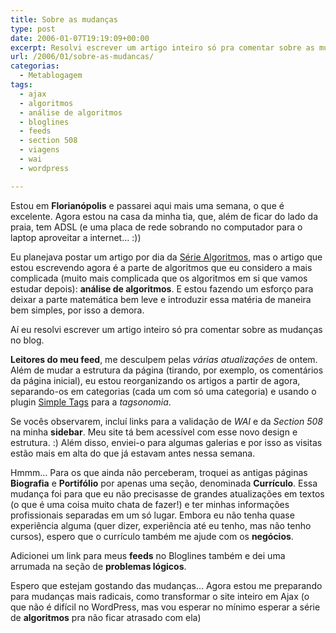 ```yaml
---
title: Sobre as mudanças
type: post
date: 2006-01-07T19:19:09+00:00
excerpt: Resolvi escrever um artigo inteiro só pra comentar sobre as mudanças no blog que já fiz e as que ainda estou fazendo.
url: /2006/01/sobre-as-mudancas/
categorias:
  - Metablogagem
tags:
  - ajax
  - algoritmos
  - análise de algoritmos
  - bloglines
  - feeds
  - section 508
  - viagens
  - wai
  - wordpress

---
```

Estou em **Florianópolis** e passarei aqui mais uma semana, o que é excelente. Agora estou na casa da minha tia, que, além de ficar do lado da praia, tem ADSL (e uma placa de rede sobrando no computador para o laptop aproveitar a internet… :))

Eu planejava postar um artigo por dia da [Série Algoritmos][1], mas o artigo que estou escrevendo agora é a parte de algoritmos que eu considero a mais complicada (muito mais complicada que os algoritmos em si que vamos estudar depois): **análise de algoritmos**. E estou fazendo um esforço para deixar a parte matemática bem leve e introduzir essa matéria de maneira bem simples, por isso a demora.

Aí eu resolvi escrever um artigo inteiro só pra comentar sobre as mudanças no blog.

**Leitores do meu feed**, me desculpem pelas _várias atualizações_ de ontem. Além de mudar a estrutura da página (tirando, por exemplo, os comentários da página inicial), eu estou reorganizando os artigos a partir de agora, separando-os em categorias (cada um com só uma categoria) e usando o plugin [Simple Tags][2] para a _tagsonomia_.

Se vocês observarem, incluí links para a validação de _WAI_ e da _Section 508_ na minha **sidebar**. Meu site tá bem acessível com esse novo design e estrutura. :) Além disso, enviei-o para algumas galerias e por isso as visitas estão mais em alta do que já estavam antes nessa semana.

Hmmm… Para os que ainda não perceberam, troquei as antigas páginas **Biografia** e **Portifólio** por apenas uma seção, denominada **Currículo**. Essa mudança foi para que eu não precisasse de grandes atualizações em textos (o que é uma coisa muito chata de fazer!) e ter minhas informações profissionais separadas em um só lugar. Embora eu não tenha quase experiência alguma (quer dizer, experiência até eu tenho, mas não tenho cursos), espero que o currículo também me ajude com os **negócios**.

Adicionei um link para meus **feeds** no Bloglines também e dei uma arrumada na seção de **problemas lógicos**.

Espero que estejam gostando das mudanças… Agora estou me preparando para mudanças mais radicais, como transformar o site inteiro em Ajax (o que não é difícil no WordPress, mas vou esperar no mínimo esperar a série de **algoritmos** pra não ficar atrasado com ela)

 [1]: /tags/algoritmos/
 [2]: http://www.broobles.com/scripts/simpletags/

